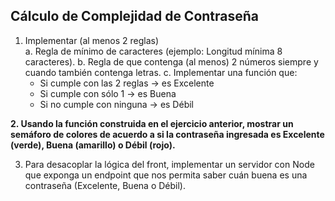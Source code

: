 ## Cálculo de Complejidad de Contraseña

1. Implementar (al menos 2 reglas)                                              
    a. Regla de mínimo de caracteres (ejemplo: Longitud mínima 8 caracteres).
    b. Regla de que contenga (al menos) 2 números siempre y cuando también contenga letras.
    c. Implementar una función que:
    - Si cumple con las 2 reglas → es Excelente
    - Si cumple con sólo 1 → es Buena
    - Si no cumple con ninguna → es Débil

**2. Usando la función construida en el ejercicio anterior, mostrar un semáforo de colores de acuerdo a si la contraseña ingresada es Excelente (verde), Buena (amarillo) o Débil (rojo).**

3. Para desacoplar la lógica del front, implementar un servidor con Node que exponga un endpoint que nos permita saber cuán buena es una contraseña (Excelente, Buena o Débil).

